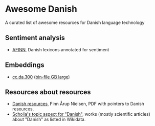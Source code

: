 # Awesome Danish
A curated list of awesome resources for Danish language technology

## Sentiment analysis
- [AFINN](https://github.com/fnielsen/afinn/tree/master/afinn/data), Danish lexicons annotated for sentiment  

## Embeddings 
- [cc.da.300](https://fasttext.cc/docs/en/crawl-vectors.html) ([bin-file GB large](https://s3-us-west-1.amazonaws.com/fasttext-vectors/word-vectors-v2/cc.da.300.bin.gz))

## Resources about resources
- [Danish resources](http://www2.imm.dtu.dk/pubdb/views/edoc_download.php/6956/pdf/imm6956.pdf), Finn Årup Nielsen, PDF with pointers to Danish resources.
- [Scholia's topic aspect for "Danish"](https://tools.wmflabs.org/scholia/topic/Q9035), works (mostly scientific articles) about "Danish" as listed in Wikidata.
